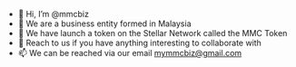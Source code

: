 - 👋 Hi, I’m @mmcbiz
- 👀 We are a business entity formed in Malaysia
- 🌱 We have launch a token on the Stellar Network called the MMC Token
- 💞️ Reach to us if you have anything interesting to collaborate with
- 📫 We can be reached via our email mymmcbiz@gmail.com

<!---
mmcbiz/mmcbiz is a ✨ special ✨ repository because its `README.md` (this file) appears on your GitHub profile.
You can click the Preview link to take a look at your changes.
--->
